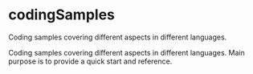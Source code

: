 # codingSamples
Coding samples covering different aspects in different languages.


Coding samples covering different aspects in different languages. 
Main purpose is to provide a quick start and reference.
